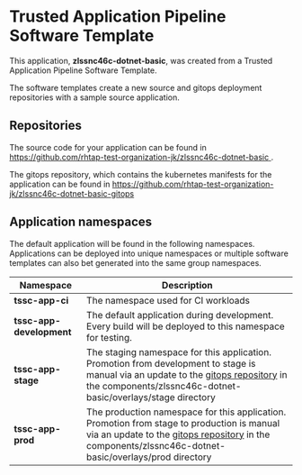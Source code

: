 # Trusted Application Pipeline Software Template

This application, **zlssnc46c-dotnet-basic**, was created from a Trusted Application Pipeline Software Template.

The software templates create a new source and gitops deployment repositories with a sample source application. 

## Repositories

The source code for your application can be found in [https://github.com/rhtap-test-organization-jk/zlssnc46c-dotnet-basic ](https://github.com/rhtap-test-organization-jk/zlssnc46c-dotnet-basic ).
 
The gitops repository, which contains the kubernetes manifests for the application can be found in 
[https://github.com/rhtap-test-organization-jk/zlssnc46c-dotnet-basic-gitops ](https://github.com/rhtap-test-organization-jk/zlssnc46c-dotnet-basic-gitops ) 

## Application namespaces 

The default application will be found in the following namespaces. Applications can be deployed into unique namespaces or multiple software templates can also bet generated into the same group namespaces.  

|  Namespace   |  Description   |  
| -------- | -------- |
| **tssc-app-ci** | The namespace used for CI workloads |
| **tssc-app-development** | The default application during development. Every build will be deployed to this namespace for testing. |
| **tssc-app-stage** | The staging namespace for this application. Promotion from development to stage is manual via an update to the [gitops repository](https://github.com/rhtap-test-organization-jk/zlssnc46c-dotnet-basic-gitops ) in the components/zlssnc46c-dotnet-basic/overlays/stage directory |
| **tssc-app-prod** | The production namespace for this application. Promotion from stage to production is manual via an update to the [gitops repository](https://github.com/rhtap-test-organization-jk/zlssnc46c-dotnet-basic-gitops ) in the components/zlssnc46c-dotnet-basic/overlays/prod directory |